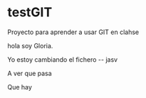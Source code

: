# testGIT
Proyecto para aprender a usar GIT en clahse

hola soy Gloria.

Yo estoy cambiando el fichero -- jasv

A ver que pasa

Que hay
